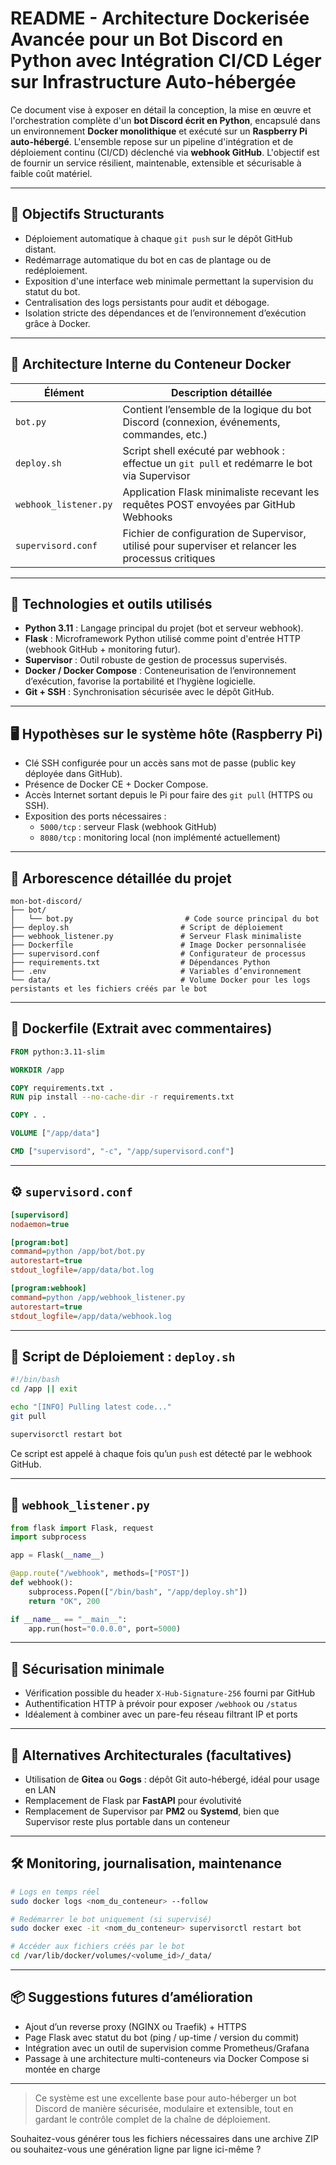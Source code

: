 # README - Architecture Dockerisée Avancée pour un Bot Discord en Python avec Intégration CI/CD Léger sur Infrastructure Auto-hébergée

Ce document vise à exposer en détail la conception, la mise en œuvre et l'orchestration complète d'un **bot Discord écrit en Python**, encapsulé dans un environnement **Docker monolithique** et exécuté sur un **Raspberry Pi auto-hébergé**. L'ensemble repose sur un pipeline d'intégration et de déploiement continu (CI/CD) déclenché via **webhook GitHub**. L'objectif est de fournir un service résilient, maintenable, extensible et sécurisable à faible coût matériel.

---

## 🧭 Objectifs Structurants

- Déploiement automatique à chaque `git push` sur le dépôt GitHub distant.
- Redémarrage automatique du bot en cas de plantage ou de redéploiement.
- Exposition d'une interface web minimale permettant la supervision du statut du bot.
- Centralisation des logs persistants pour audit et débogage.
- Isolation stricte des dépendances et de l’environnement d’exécution grâce à Docker.

---

## 🧱 Architecture Interne du Conteneur Docker

| Élément                   | Description détaillée                                                                                   |
|---------------------------|----------------------------------------------------------------------------------------------------------|
| `bot.py`                  | Contient l’ensemble de la logique du bot Discord (connexion, événements, commandes, etc.)               |
| `deploy.sh`               | Script shell exécuté par webhook : effectue un `git pull` et redémarre le bot via Supervisor           |
| `webhook_listener.py`     | Application Flask minimaliste recevant les requêtes POST envoyées par GitHub Webhooks                  |
| `supervisord.conf`        | Fichier de configuration de Supervisor, utilisé pour superviser et relancer les processus critiques     |

---

## 🧰 Technologies et outils utilisés

- **Python 3.11** : Langage principal du projet (bot et serveur webhook).
- **Flask** : Microframework Python utilisé comme point d'entrée HTTP (webhook GitHub + monitoring futur).
- **Supervisor** : Outil robuste de gestion de processus supervisés.
- **Docker / Docker Compose** : Conteneurisation de l’environnement d’exécution, favorise la portabilité et l’hygiène logicielle.
- **Git + SSH** : Synchronisation sécurisée avec le dépôt GitHub.

---

## 🖥️ Hypothèses sur le système hôte (Raspberry Pi)

- Clé SSH configurée pour un accès sans mot de passe (public key déployée dans GitHub).
- Présence de Docker CE + Docker Compose.
- Accès Internet sortant depuis le Pi pour faire des `git pull` (HTTPS ou SSH).
- Exposition des ports nécessaires :
  - `5000/tcp` : serveur Flask (webhook GitHub)
  - `8080/tcp` : monitoring local (non implémenté actuellement)

---

## 📁 Arborescence détaillée du projet

```
mon-bot-discord/
├── bot/
│   └── bot.py                         # Code source principal du bot
├── deploy.sh                         # Script de déploiement
├── webhook_listener.py               # Serveur Flask minimaliste
├── Dockerfile                        # Image Docker personnalisée
├── supervisord.conf                  # Configurateur de processus
├── requirements.txt                  # Dépendances Python
├── .env                              # Variables d’environnement
└── data/                             # Volume Docker pour les logs persistants et les fichiers créés par le bot
```

---

## 🐳 Dockerfile (Extrait avec commentaires)

```dockerfile
FROM python:3.11-slim

WORKDIR /app

COPY requirements.txt .
RUN pip install --no-cache-dir -r requirements.txt

COPY . .

VOLUME ["/app/data"]

CMD ["supervisord", "-c", "/app/supervisord.conf"]
```

---

## ⚙️ `supervisord.conf`

```ini
[supervisord]
nodaemon=true

[program:bot]
command=python /app/bot/bot.py
autorestart=true
stdout_logfile=/app/data/bot.log

[program:webhook]
command=python /app/webhook_listener.py
autorestart=true
stdout_logfile=/app/data/webhook.log
```

---

## 🔁 Script de Déploiement : `deploy.sh`

```bash
#!/bin/bash
cd /app || exit

echo "[INFO] Pulling latest code..."
git pull

supervisorctl restart bot
```

Ce script est appelé à chaque fois qu’un `push` est détecté par le webhook GitHub.

---

## 📡 `webhook_listener.py`

```python
from flask import Flask, request
import subprocess

app = Flask(__name__)

@app.route("/webhook", methods=["POST"])
def webhook():
    subprocess.Popen(["/bin/bash", "/app/deploy.sh"])
    return "OK", 200

if __name__ == "__main__":
    app.run(host="0.0.0.0", port=5000)
```


---

## 🔐 Sécurisation minimale

- Vérification possible du header `X-Hub-Signature-256` fourni par GitHub
- Authentification HTTP à prévoir pour exposer `/webhook` ou `/status`
- Idéalement à combiner avec un pare-feu réseau filtrant IP et ports

---

## 🔄 Alternatives Architecturales (facultatives)

- Utilisation de **Gitea** ou **Gogs** : dépôt Git auto-hébergé, idéal pour usage en LAN
- Remplacement de Flask par **FastAPI** pour évolutivité
- Remplacement de Supervisor par **PM2** ou **Systemd**, bien que Supervisor reste plus portable dans un conteneur

---

## 🛠️ Monitoring, journalisation, maintenance

```bash
# Logs en temps réel
sudo docker logs <nom_du_conteneur> --follow

# Redémarrer le bot uniquement (si supervisé)
sudo docker exec -it <nom_du_conteneur> supervisorctl restart bot

# Accéder aux fichiers créés par le bot
cd /var/lib/docker/volumes/<volume_id>/_data/
```

---

## 📦 Suggestions futures d’amélioration

- Ajout d’un reverse proxy (NGINX ou Traefik) + HTTPS
- Page Flask avec statut du bot (ping / up-time / version du commit)
- Intégration avec un outil de supervision comme Prometheus/Grafana
- Passage à une architecture multi-conteneurs via Docker Compose si montée en charge

---

> Ce système est une excellente base pour auto-héberger un bot Discord de manière sécurisée, modulaire et extensible, tout en gardant le contrôle complet de la chaîne de déploiement.

Souhaitez-vous générer tous les fichiers nécessaires dans une archive ZIP ou souhaitez-vous une génération ligne par ligne ici-même ?

